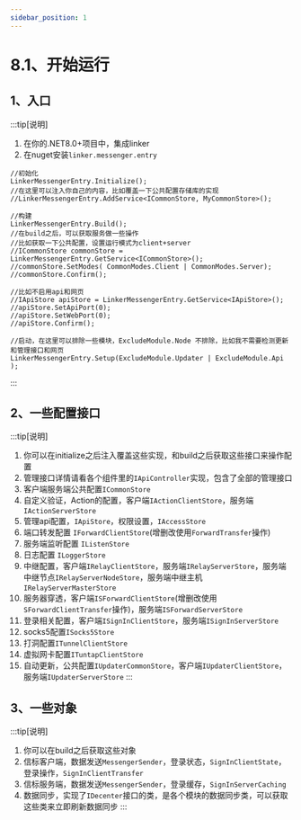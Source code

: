 ```yaml
---
sidebar_position: 1
---
```


# 8.1、开始运行

## 1、入口

:::tip[说明]
1. 在你的.NET8.0+项目中，集成linker
2. 在nuget安装`linker.messenger.entry`
```
//初始化
LinkerMessengerEntry.Initialize();
//在这里可以注入你自己的内容，比如覆盖一下公共配置存储库的实现
//LinkerMessengerEntry.AddService<ICommonStore, MyCommonStore>();

//构建
LinkerMessengerEntry.Build();
//在build之后，可以获取服务做一些操作
//比如获取一下公共配置，设置运行模式为client+server
//ICommonStore commonStore = LinkerMessengerEntry.GetService<ICommonStore>();
//commonStore.SetModes( CommonModes.Client | CommonModes.Server);
//commonStore.Confirm();

//比如不启用api和网页
//IApiStore apiStore = LinkerMessengerEntry.GetService<IApiStore>();
//apiStore.SetApiPort(0);
//apiStore.SetWebPort(0);
//apiStore.Confirm();

//启动，在这里可以排除一些模块，ExcludeModule.Node 不排除，比如我不需要检测更新和管理接口和网页
LinkerMessengerEntry.Setup(ExcludeModule.Updater | ExcludeModule.Api );
```
:::


## 2、一些配置接口
:::tip[说明]
1. 你可以在initialize之后注入覆盖这些实现，和build之后获取这些接口来操作配置
2. 管理接口详情请看各个组件里的`IApiController`实现，包含了全部的管理接口
3. 客户端服务端公共配置`ICommonStore`
4. 自定义验证，Action的配置，客户端`IActionClientStore`，服务端`IActionServerStore`
5. 管理api配置，`IApiStore`，权限设置，`IAccessStore`
6. 端口转发配置 `IForwardClientStore`(增删改使用`ForwardTransfer`操作)
7. 服务端监听配置 `IListenStore`
8. 日志配置 `ILoggerStore`
9. 中继配置，客户端`IRelayClientStore`，服务端`IRelayServerStore`，服务端中继节点`IRelayServerNodeStore`，服务端中继主机`IRelayServerMasterStore`
10. 服务器穿透，客户端`ISForwardClientStore`(增删改使用`SForwardClientTransfer`操作)，服务端`ISForwardServerStore`
11. 登录相关配置，客户端`ISignInClientStore`，服务端`ISignInServerStore`
12. socks5配置`ISocks5Store`
13. 打洞配置`ITunnelClientStore`
14. 虚拟网卡配置`ITuntapClientStore`
15. 自动更新，公共配置`IUpdaterCommonStore`，客户端`IUpdaterClientStore`，服务端`IUpdaterServerStore`
:::

## 3、一些对象
:::tip[说明]
1. 你可以在build之后获取这些对象
2. 信标客户端，数据发送`MessengerSender`，登录状态，`SignInClientState`，登录操作，`SignInClientTransfer`
3. 信标服务端，数据发送`MessengerSender`，登录缓存，`SignInServerCaching`
4. 数据同步，实现了`IDecenter`接口的类，是各个模块的数据同步类，可以获取这些类来立即刷新数据同步
:::
